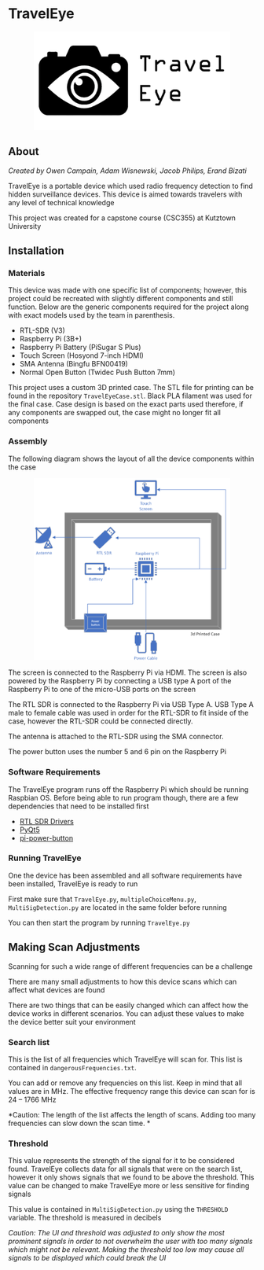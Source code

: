 # TravelEye
<p align="center">
  <img src="Images/GithubLogo.png" alt="drawing" width="400"/>
</p>

## About
*Created by Owen Campain, Adam Wisnewski, Jacob Philips, Erand Bizati*

TravelEye is a portable device which used radio frequency detection to find hidden surveillance devices.
This device is aimed towards travelers with any level of technical knowledge

This project was created for a capstone course (CSC355) at Kutztown University

## Installation
### Materials
This device was made with one specific list of components; however, this project could be recreated with slightly different components and still function. Below are the generic components required for the project along with exact models used by the team in parenthesis.
- RTL-SDR (V3)
- Raspberry Pi (3B+)
- Raspberry Pi Battery (PiSugar S Plus)
- Touch Screen (Hosyond 7-inch HDMI)
- SMA Antenna (Bingfu BFN00419)
- Normal Open Button (Twidec Push Button 7mm) 

This project uses a custom 3D printed case. The STL file for printing can be found in the repository `TravelEyeCase.stl`. Black PLA filament was used for the final case. Case design is based on the exact parts used therefore, if any components are swapped out, the case might no longer fit all components

### Assembly
The following diagram shows the layout of all the device components within the case

<p align="center">
  <img src="Images/TEArchitecture.png" alt="drawing" width="400"/>
</p>

The screen is connected to the Raspberry Pi via HDMI. The screen is also powered by the Raspberry Pi by connecting a USB type A port of the Raspberry Pi to one of the micro-USB ports on the screen

The RTL SDR is connected to the Raspberry Pi via USB Type A. USB Type A male to female cable was used in order for the RTL-SDR to fit inside of the case, however the RTL-SDR could be connected directly.

The antenna is attached to the RTL-SDR using the SMA connector.

The power button uses the number 5 and 6 pin on the Raspberry Pi

### Software Requirements
The TravelEye program runs off the Raspberry Pi which should be running Raspbian OS. Before being able to run program though, there are a few dependencies that need to be installed first

- [RTL SDR Drivers](https://www.rtl-sdr.com/rtl-sdr-quick-start-guide/)
- [PyQt5](https://pypi.org/project/PyQt5/)
- [pi-power-button](https://github.com/Howchoo/pi-power-button.git)

### Running TravelEye
One the device has been assembled and all software requirements have been installed, TravelEye is ready to run

First make sure that `TravelEye.py`, `multipleChoiceMenu.py`, `MultiSigDetection.py` are located in the same folder before running

You can then start the program by running `TravelEye.py`

## Making Scan Adjustments
Scanning for such a wide range of different frequencies can be a challenge

There are many small adjustments to how this device scans which can affect what devices are found

There are two things that can be easily changed which can affect how the device works in different scenarios. You can adjust these values to make the device better suit your environment

### **Search list**

  This is the list of all frequencies which TravelEye will scan for.
  This list is contained in `dangerousFrequencies.txt`.

  You can add or remove any frequencies on this list. Keep in mind that all values are in MHz. The effective frequency range this device can scan for is 24 – 1766 MHz
 
  *Caution: The length of the list affects the length of scans. Adding too many frequencies can slow down the scan time. *

### Threshold
  This value represents the strength of the signal for it to be considered found. TravelEye collects data for all signals that were on the search list, however it only shows signals that we found to be above the threshold. 
  This value can be changed to make TravelEye more or less sensitive for finding signals 

  This value is contained in `MultiSigDetection.py` using the `THRESHOLD` variable. The threshold is measured in decibels

  *Caution: The UI and threshold was adjusted to only show the most prominent signals in order to not overwhelm the user with too many signals which might not be relevant. Making the threshold too low may cause all signals to be displayed which could break the UI* 
  
